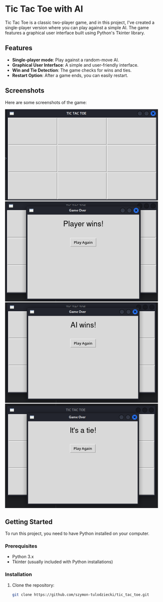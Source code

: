 # Tic Tac Toe with AI

Tic Tac Toe is a classic two-player game, and in this project, I've created a single-player version where you can play against a simple AI. The game features a graphical user interface built using Python's Tkinter library.

## Features

- **Single-player mode**: Play against a random-move AI.
- **Graphical User Interface**: A simple and user-friendly interface.
- **Win and Tie Detection**: The game checks for wins and ties.
- **Restart Option**: After a game ends, you can easily restart.

## Screenshots

Here are some screenshots of the game:

![Game Screenshot 1](img/img_1.png)
![Game Screenshot 2](img/img_2.png)
![Game Screenshot 3](img/img_3.png)
![Game Screenshot 4](img/img_4.png)

## Getting Started

To run this project, you need to have Python installed on your computer. 

### Prerequisites

- Python 3.x
- Tkinter (usually included with Python installations)

### Installation

1. Clone the repository:
   ```bash
   git clone https://github.com/szymon-tulodziecki/tic_tac_toe.git
